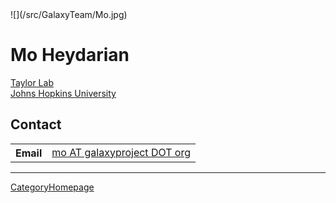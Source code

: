 <div class='right'>![](/src/GalaxyTeam/Mo.jpg)</div>

# Mo Heydarian

[Taylor Lab](http://taylorlab.org/)<br />
[Johns Hopkins University](http://jhu.edu)<br />

## Contact

<table>
  <tr>
    <th> Email </th>
    <td> <a href="mailto:mo AT galaxyproject DOT org">mo AT galaxyproject DOT org</a> </td>
  </tr>
</table>


----
[CategoryHomepage](/src/CategoryHomepage/index.md)
